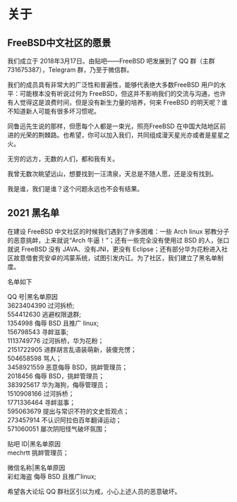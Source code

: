 # 关于

## FreeBSD中文社区的愿景 <a href="#freebsd-zhong-wen-she-qu-de-yuan-jing" id="freebsd-zhong-wen-she-qu-de-yuan-jing"></a>

我们成立于 2018年3月17日。由贴吧——FreeBSD 吧发展到了 QQ 群（主群 731675387），Telegram 群，乃至于微信群。

我们的成员具有非常大的广泛性和普遍性，能够代表绝大多数FreeBSD 用户的水平：可能根本没有听说过何为 FreeBSD，但这并不影响我们的交流与沟通，也许有人觉得这是浪费时间，但是没有新生力量的培养，何来 FreeBSD 的明天呢？谁不知道新人可能有很多坏习惯呢。

同鲁迅先生说的那样，但愿每个人都是一束光，照亮FreeBSD 在中国大陆地区前进的光荣的荆棘路。也希望，你可以加入我们，共同组成漫天星光亦或者是星星之火。

无穷的远方，无数的人们，都和我有关。

我曾无数次眺望远山，想要找到一汪清泉，天总是不随人愿，还是没有找到。

我是谁，我们是谁？这个问题永远也不会有结果。&#x20;

## 2021 黑名单

在建设 FreeBSD 中文社区的时候我们遇到了许多困难：一些 Arch linux 邪教分子的恶意挑衅，上来就说“Arch 牛逼！”；还有一些完全没有使用过 BSD 的人，张口就说 FreeBSD 没有 JAVA、没有JNI，更没有 Eclipse；还有部分华为花粉进入社区故意借套壳安卓的鸿蒙系统，试图引发内讧。为了社区，我们建立了黑名单制度。

名单如下

QQ 号|黑名单原因\
3623404390 过河拆桥;\
554412630 逃避权限退群;\
1354998 侮辱 BSD 且推广 linux;\
156798543 寻衅滋事;\
1113749776 过河拆桥，华为花粉；\
2151722905 进群胡言乱语装萌新，装傻充愣；\
504658598 骂人；\
3458921559 恶意侮辱 BSD，挑衅管理员；\
2018456 侮辱 BSD，挑衅管理员；\
383925617 华为海狗，侮辱管理员；\
1510908166 过河拆桥；\
1771336464 寻衅滋事；\
595063679 提出与常识不符的文史哲观点；\
273457914 不认识阿拉伯百年翻译运动；\
571060051 屡次阴阳怪气破坏氛围；

贴吧 ID|黑名单原因\
mechrtt 挑衅管理员；

微信名称|黑名单原因\
彩虹海盗 侮辱 BSD 且推广linux;

希望各大论坛 QQ 群社区引以为戒，小心上述人员的恶意破坏。
